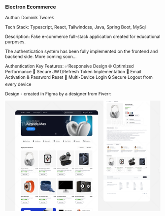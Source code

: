 ### Electron Ecommerce

Author: Dominik Tworek

Tech Stack: Typescript, React, Tailwindcss, Java, Spring Boot, MySql

Description: Fake e-commerce full-stack application created for educational purposes.


The authentication system has been fully implemented on the frontend and backend side.
More coming soon...

Authentication Key Features:
✅Responsive Design
🌐 Optimized Performance
🔐 Secure JWT/Refresh Token Implementation
📧 Email Activation & Password Reset
📱 Multi-Device Login
🔒 Secure Logout from every device

Design - created in Figma by a designer from Fiverr:

![](screenshots/Fiverr-order-Electron.png)
